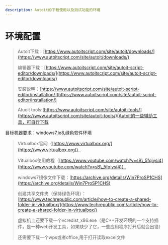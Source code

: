 ```yaml
---
description: Autoit的下载使用以及测试功能的环境
---
```


# 环境配置

> Autoit下载：[https://www.autoitscript.com/site/autoit/downloads/](https://www.autoitscript.com/site/autoit/downloads/)
>
> 编辑器下载：[https://www.autoitscript.com/site/autoit-script-editor/downloads/](https://www.autoitscript.com/site/autoit-script-editor/downloads/)
>
> 安装说明：[https://www.autoitscript.com/site/autoit-script-editor/installation/](https://www.autoitscript.com/site/autoit-script-editor/installation/)
>
> Atuoit tools:[https://www.autoitscript.com/site/autoit-tools/](https://www.autoitscript.com/site/autoit-tools/)(Autoit的一些辅助工具，可自行下载

目标机器要求：windows7,ie8,绿色软件环境

> Virtualbox官网（[https://www.virtualbox.org/](https://www.virtualbox.org)）
>
> Vitualbox使用教程（[https://www.youtube.com/watch?v=sB\_5fqiysi4](https://www.youtube.com/watch?v=sB\_5fqiysi4)）
>
> windows7镜像文件下载：[https://archive.org/details/Win7ProSP1CHS](https://archive.org/details/Win7ProSP1CHS)
>
> 创建共享文件夹（保持绿色环境）：[https://www.techrepublic.com/article/how-to-create-a-shared-folder-in-virtualbox/](https://www.techrepublic.com/article/how-to-create-a-shared-folder-in-virtualbox/)
>
> 虚拟机上还要下载一个vcredist\_x86.exe（是C++开发环境的一个支持插件，是一种web开发工具，如果缺少了它，一些应用程序打开后就会出错）
>
> 还需要下载一个wps或者office,用于打开读取excel文件
